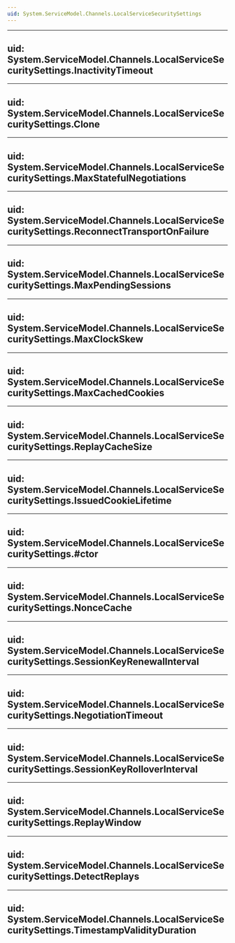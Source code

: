 ```yaml
---
uid: System.ServiceModel.Channels.LocalServiceSecuritySettings
---
```


---
uid: System.ServiceModel.Channels.LocalServiceSecuritySettings.InactivityTimeout
---

---
uid: System.ServiceModel.Channels.LocalServiceSecuritySettings.Clone
---

---
uid: System.ServiceModel.Channels.LocalServiceSecuritySettings.MaxStatefulNegotiations
---

---
uid: System.ServiceModel.Channels.LocalServiceSecuritySettings.ReconnectTransportOnFailure
---

---
uid: System.ServiceModel.Channels.LocalServiceSecuritySettings.MaxPendingSessions
---

---
uid: System.ServiceModel.Channels.LocalServiceSecuritySettings.MaxClockSkew
---

---
uid: System.ServiceModel.Channels.LocalServiceSecuritySettings.MaxCachedCookies
---

---
uid: System.ServiceModel.Channels.LocalServiceSecuritySettings.ReplayCacheSize
---

---
uid: System.ServiceModel.Channels.LocalServiceSecuritySettings.IssuedCookieLifetime
---

---
uid: System.ServiceModel.Channels.LocalServiceSecuritySettings.#ctor
---

---
uid: System.ServiceModel.Channels.LocalServiceSecuritySettings.NonceCache
---

---
uid: System.ServiceModel.Channels.LocalServiceSecuritySettings.SessionKeyRenewalInterval
---

---
uid: System.ServiceModel.Channels.LocalServiceSecuritySettings.NegotiationTimeout
---

---
uid: System.ServiceModel.Channels.LocalServiceSecuritySettings.SessionKeyRolloverInterval
---

---
uid: System.ServiceModel.Channels.LocalServiceSecuritySettings.ReplayWindow
---

---
uid: System.ServiceModel.Channels.LocalServiceSecuritySettings.DetectReplays
---

---
uid: System.ServiceModel.Channels.LocalServiceSecuritySettings.TimestampValidityDuration
---
